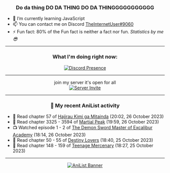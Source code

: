 <div align="center">

### Do da thing DO DA THING DO DA THINGGGGGGGGGGG
</div>

- 🌱 I’m currently learning JavaScript
- 📫 You can contact me on Discord [TheInternetUser#9060](https://discord.com/users/534117072796385300)
- ⚡ Fun fact: 80% of the Fun fact is neither a fact nor fun. _Statistics by me 😎_
<hr>

<div align="center">

### What I'm doing right now:
[![Discord Presence](https://lanyard.cnrad.dev/api/534117072796385300)](https://discord.com/users/534117072796385300)
<hr>

join my server it's open for all <br>
[![Server Invite](https://invidget.switchblade.xyz/bfYgVHxrSs)](https://discord.gg/bfYgVHxrSs)

<hr>
  
### 🌸 My recent AniList activity

</div>

<!-- ANILIST_ACTIVITY:start -->

-   📖 Read chapter 57 of [Hajirau Kimi ga Mitainda](https://anilist.co/manga/129225) (20:02, 26 October 2023)
-   📖 Read chapter 3325 - 3594 of [Martial Peak](https://anilist.co/manga/104494) (19:59, 26 October 2023)
-   📺 Watched episode 1 - 2 of [The Demon Sword Master of Excalibur Academy](https://anilist.co/anime/140501) (18:14, 26 October 2023)
-   📖 Read chapter 50 - 55 of [Destiny Lovers](https://anilist.co/manga/104686) (18:40, 25 October 2023)
-   📖 Read chapter 148 - 159 of [Teenage Mercenary](https://anilist.co/manga/126297) (18:27, 25 October 2023)

<!-- ANILIST_ACTIVITY:end -->
<hr>

<div align="center">

[![AniList Banner](https://img.anili.st/User/929966)](https://anilist.co/user/TheInternetUser)

<!-- ![Profile views](https://gpvc.arturio.dev/TheInternetUse7) Since 2023-01-09 -->
<br>


</div>
